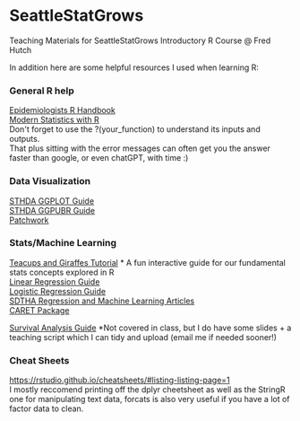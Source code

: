 # SeattleStatGrows
Teaching Materials for SeattleStatGrows Introductory R Course @ Fred Hutch

In addition here are some helpful resources I used when learning R:

### General R help
[Epidemiologists R Handbook](https://www.epirhandbook.com/en/)  
[Modern Statistics with R](https://www.modernstatisticswithr.com/eda.html#tsplots)  
Don't forget to use the ?(your_function) to understand its inputs and outputs.  
That plus sitting with the error messages can often get you the answer faster than google, or even chatGPT, with time :)  

### Data Visualization
[STHDA GGPLOT Guide](https://www.sthda.com/english/wiki/ggplot2-essentials)  
[STHDA GGPUBR Guide](https://www.sthda.com/english/articles/24-ggpubr-publication-ready-plots)  
[Patchwork](https://patchwork.data-imaginist.com/)  

### Stats/Machine Learning
[Teacups and Giraffes Tutorial](https://tinystats.github.io/teacups-giraffes-and-statistics/01_introToR.html) * A fun interactive guide for our fundamental stats concepts explored in R  
[Linear Regression Guide](https://mlu-explain.github.io/linear-regression/)  
[Logistic Regression Guide](https://datatab.net/tutorial/logistic-regression)  
[SDTHA Regression and Machine Learning Articles](https://www.sthda.com/english/articles/11-machine-learning/)      
[CARET Package](https://topepo.github.io/caret/)  

[Survival Analysis Guide](https://www.sthda.com/english/wiki/survival-analysis-basics) *Not covered in class, but I do have some slides + a teaching script which I can tidy and upload (email me if needed sooner!)  

### Cheat Sheets
https://rstudio.github.io/cheatsheets/#listing-listing-page=1  
I mostly reccomend printing off the dplyr cheetsheet as well as the StringR one for manipulating text data, forcats is also very useful if you have a lot of factor data to clean. 
